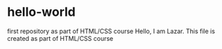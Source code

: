 # hello-world
first repository as part of HTML/CSS course
Hello, I am Lazar.  This file is created as part of HTML/CSS course
